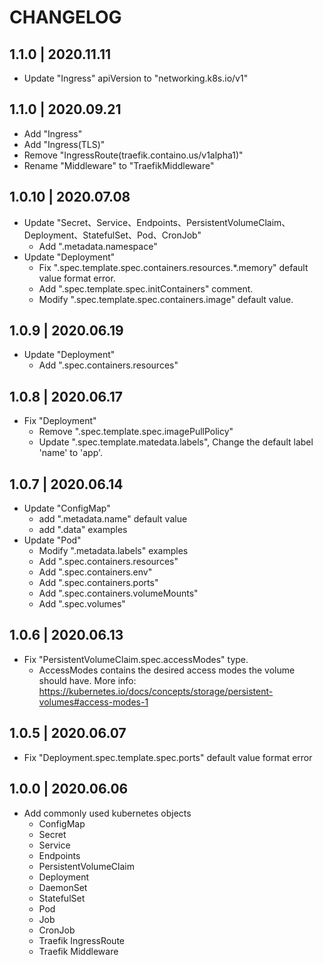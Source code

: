 # CHANGELOG
## 1.1.0 | 2020.11.11
- Update "Ingress" apiVersion to "networking.k8s.io/v1"

## 1.1.0 | 2020.09.21
- Add "Ingress"
- Add "Ingress(TLS)"
- Remove "IngressRoute(traefik.containo.us/v1alpha1)"
- Rename "Middleware" to "TraefikMiddleware"

## 1.0.10 | 2020.07.08
- Update "Secret、Service、Endpoints、PersistentVolumeClaim、Deployment、StatefulSet、Pod、CronJob"
    - Add ".metadata.namespace"
- Update "Deployment"
    - Fix ".spec.template.spec.containers.resources.*.memory" default value format error.
    - Add ".spec.template.spec.initContainers" comment.
    - Modify ".spec.template.spec.containers.image" default value.

## 1.0.9 | 2020.06.19
- Update "Deployment"
    - Add ".spec.containers.resources"

## 1.0.8 | 2020.06.17
- Fix "Deployment"
    - Remove ".spec.template.spec.imagePullPolicy"
    - Update ".spec.template.matedata.labels", Change the default label 'name' to 'app'.

## 1.0.7 | 2020.06.14
- Update "ConfigMap"
    - add ".metadata.name" default value
    - add ".data" examples
- Update "Pod"
    - Modify ".metadata.labels" examples
    - Add ".spec.containers.resources"
    - Add ".spec.containers.env"
    - Add ".spec.containers.ports"
    - Add ".spec.containers.volumeMounts"
    - Add ".spec.volumes"

## 1.0.6 | 2020.06.13
- Fix "PersistentVolumeClaim.spec.accessModes" type.
    - AccessModes contains the desired access modes the volume should have. More info: https://kubernetes.io/docs/concepts/storage/persistent-volumes#access-modes-1

## 1.0.5 | 2020.06.07
- Fix "Deployment.spec.template.spec.ports" default value format error

## 1.0.0 | 2020.06.06
- Add commonly used kubernetes objects
    - ConfigMap
    - Secret
    - Service
    - Endpoints
    - PersistentVolumeClaim
    - Deployment
    - DaemonSet
    - StatefulSet
    - Pod
    - Job
    - CronJob
    - Traefik IngressRoute
    - Traefik Middleware